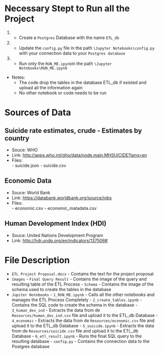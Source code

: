 # Necessary Stept to Run all the Project

1. - Create a `Postgres` Database with the name `ETL_db`
2. - Update the `config.py` file in the path `\Jupyter Notebooks\config.py`  with your connection data to your `Postgres database`
3. - Run only the `RUN_ME.ipynb`in the path `\Jupyter Notebooks\RUN_ME.ipynb`

- Notes:
  - The code drop the tables in the database ETL_db if existed and upload all the information again
  - No other notebook or code needs to be run


# Sources of Data

## Suicide rate estimates, crude - Estimates by country

- Souce:    WHO
- Link:     http://apps.who.int/gho/data/node.main.MHSUICIDE?lang=en
- Files:    
            - suicide.json
            - suicide.csv

## Economic Data 

- Souce:    World Bank
- Link:     https://databank.worldbank.org/source/jobs
- Files:   
            - economic.csv
            - economic_matadata.csv


## Human Development Index (HDI)

- Souce:    United Nations Development Program
- Link:     http://hdr.undp.org/en/indicators/137506#


# File Description

-  `ETL Project Proposal.docx` - Contains the text for the project proposal
-  `Images`
        - `Final Query Result` - Contains the image of the query and resulting table of the ETL Process
        - `Schema` - Contains the image of the schema used to create the tables in the database
- `Jupiter Notebooks` 
        - `1_RUN_ME.ipynb` - Calls all the other notebooks and manages the ETL Process Completely
        - `2_create_tables.ipynb` - Contains the SQL code to create the schema in the database
        - `3_human_dev_ind` - Extracts the data from de `Resources/human_dev_ind.csv` file and upload it to the ETL_db Database
        - `4_economic` - Extracts the data from de `Resources/economic.csv` file and upload it to the ETL_db Database
        - `5_suicide.ipynb` - Extracts the data from de `Resources/suicide.csv` file and upload it to the ETL_db Database
        - `6_etl_result.ipynb` - Runs the final SQL query to the resulting database
        - `config.py` - Contains the connection data to the Postgres database